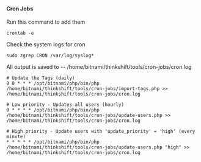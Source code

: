 

#### Cron Jobs

Run this command to add them
```
crontab -e
```

Check the system logs for cron
```
sudo zgrep CRON /var/log/syslog*
```



All output is saved to -- /home/bitnami/thinkshift/tools/cron-jobs/cron.log

```
# Update the Tags (daily)
0 0 * * * /opt/bitnami/php/bin/php /home/bitnami/thinkshift/tools/cron-jobs/import-tags.php >> /home/bitnami/thinkshift/tools/cron-jobs/cron.log 

# Low priority - Updates all users (hourly)
0 * * * * /opt/bitnami/php/bin/php /home/bitnami/thinkshift/tools/cron-jobs/update-users.php >> /home/bitnami/thinkshift/tools/cron-jobs/cron.log 

# High priority - Update users with 'update_priority' = 'high' (every minute)
* * * * * /opt/bitnami/php/bin/php /home/bitnami/thinkshift/tools/cron-jobs/update-users.php "high" >> /home/bitnami/thinkshift/tools/cron-jobs/cron.log 
```
